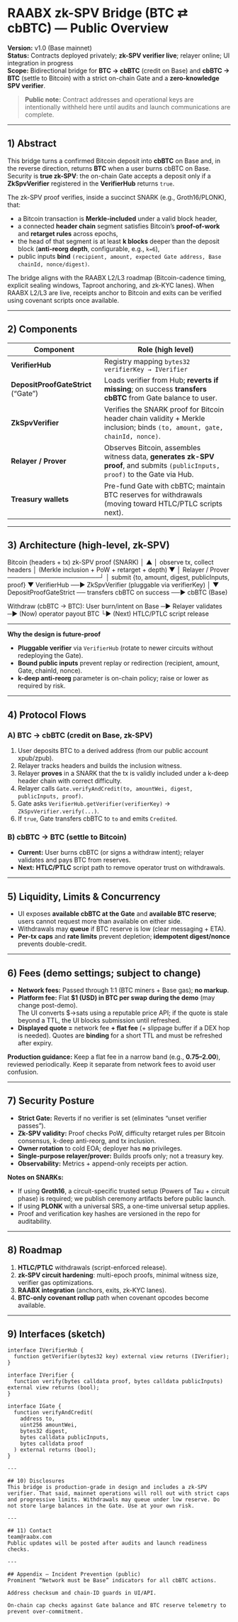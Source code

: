 # RAABX zk-SPV Bridge (BTC ⇄ cbBTC) — Public Overview

**Version:** v1.0 (Base mainnet)  
**Status:** Contracts deployed privately; **zk-SPV verifier live**; relayer online; UI integration in progress  
**Scope:** Bidirectional bridge for **BTC → cbBTC** (credit on Base) and **cbBTC → BTC** (settle to Bitcoin) with a strict on-chain Gate and a **zero-knowledge SPV verifier**.

> **Public note:** Contract addresses and operational keys are intentionally withheld here until audits and launch communications are complete.

---

## 1) Abstract

This bridge turns a confirmed Bitcoin deposit into **cbBTC** on Base and, in the reverse direction, returns **BTC** when a user burns cbBTC on Base. Security is **true zk-SPV**: the on-chain Gate accepts a deposit only if a **ZkSpvVerifier** registered in the **VerifierHub** returns `true`.

The zk-SPV proof verifies, inside a succinct SNARK (e.g., Groth16/PLONK), that:
- a Bitcoin transaction is **Merkle-included** under a valid block header,
- a connected **header chain** segment satisfies Bitcoin’s **proof-of-work** and **retarget rules** across epochs,
- the head of that segment is at least **k blocks** deeper than the deposit block (**anti-reorg depth**, configurable, e.g., `k=6`),
- public inputs **bind** `(recipient, amount, expected Gate address, Base chainId, nonce/digest)`.

The bridge aligns with the RAABX L2/L3 roadmap (Bitcoin-cadence timing, explicit sealing windows, Taproot anchoring, and zk-KYC lanes). When RAABX L2/L3 are live, receipts anchor to Bitcoin and exits can be verified using covenant scripts once available.

---

## 2) Components 

| Component                | Role (high level)                                                                                                     |
|--------------------------|------------------------------------------------------------------------------------------------------------------------|
| **VerifierHub**          | Registry mapping `bytes32 verifierKey → IVerifier`                                                                      |
| **DepositProofGateStrict** (“Gate”) | Loads verifier from Hub; **reverts if missing**; on success **transfers cbBTC** from Gate balance to user.               |
| **ZkSpvVerifier**        | Verifies the SNARK proof for Bitcoin header chain validity + Merkle inclusion; binds `(to, amount, gate, chainId, nonce)`. |
| **Relayer / Prover**     | Observes Bitcoin, assembles witness data, **generates zk-SPV proof**, and submits `(publicInputs, proof)` to the Gate via Hub. |
| **Treasury wallets**     | Pre-fund Gate with cbBTC; maintain BTC reserves for withdrawals (moving toward HTLC/PTLC scripts next).                |


---

## 3) Architecture (high-level, zk-SPV)

Bitcoin (headers + tx) zk-SPV proof (SNARK)
│ ▲
│ observe tx, collect headers │ (Merkle inclusion + PoW + retarget + depth)
▼ │
Relayer / Prover ─────────────────────┘
│ submit {to, amount, digest, publicInputs, proof}
▼
VerifierHub ──▶ ZkSpvVerifier (pluggable via verifierKey)
│
▼
DepositProofGateStrict ── transfers cbBTC on success ──▶ cbBTC (Base)

Withdraw (cbBTC → BTC):
User burn/intent on Base ─▶ Relayer validates ─▶ (Now) operator payout BTC
└▶ (Next) HTLC/PTLC script release

---

**Why the design is future-proof**
- **Pluggable verifier** via `VerifierHub` (rotate to newer circuits without redeploying the Gate).
- **Bound public inputs** prevent replay or redirection (recipient, amount, Gate, chainId, nonce).
- **k-deep anti-reorg** parameter is on-chain policy; raise or lower as required by risk.

---

## 4) Protocol Flows

### A) BTC → cbBTC (credit on Base, zk-SPV)
1. User deposits BTC to a derived address (from our public account xpub/zpub).
2. Relayer tracks headers and builds the inclusion witness.
3. Relayer **proves** in a SNARK that the tx is validly included under a k-deep header chain with correct difficulty.
4. Relayer calls `Gate.verifyAndCredit(to, amountWei, digest, publicInputs, proof)`.
5. Gate asks `VerifierHub.getVerifier(verifierKey)` → `ZkSpvVerifier.verify(...)`.
6. If `true`, Gate transfers cbBTC to `to` and emits `Credited`.

### B) cbBTC → BTC (settle to Bitcoin)
- **Current:** User burns cbBTC (or signs a withdraw intent); relayer validates and pays BTC from reserves.  
- **Next:** **HTLC/PTLC** script path to remove operator trust on withdrawals.

---

## 5) Liquidity, Limits & Concurrency

- UI exposes **available cbBTC at the Gate** and **available BTC reserve**; users cannot request more than available on either side.
- Withdrawals may **queue** if BTC reserve is low (clear messaging + ETA).
- **Per-tx caps** and **rate limits** prevent depletion; **idempotent digest/nonce** prevents double-credit.

---

## 6) Fees (demo settings; subject to change)

- **Network fees:** Passed through 1:1 (BTC miners + Base gas); **no markup**.  
- **Platform fee:** Flat **$1 (USD) in BTC per swap** **during the demo** (may change post-demo).  
  The UI converts $→sats using a reputable price API; if the quote is stale beyond a TTL, the UI blocks submission until refreshed.  
- **Displayed quote =** network fee **+ flat fee** (+ slippage buffer if a DEX hop is needed). Quotes are **binding** for a short TTL and must be refreshed after expiry.

**Production guidance:** Keep a flat fee in a narrow band (e.g., **$0.75–$2.00**), reviewed periodically. Keep it separate from network fees to avoid user confusion.

---

## 7) Security Posture

- **Strict Gate:** Reverts if no verifier is set (eliminates “unset verifier passes”).  
- **Zk-SPV validity:** Proof checks PoW, difficulty retarget rules per Bitcoin consensus, k-deep anti-reorg, and tx inclusion.  
- **Owner rotation** to cold EOA; deployer has **no** privileges.  
- **Single-purpose relayer/prover:** Builds proofs only; not a treasury key.  
- **Observability:** Metrics + append-only receipts per action.

**Notes on SNARKs:**  
- If using **Groth16**, a circuit-specific trusted setup (Powers of Tau + circuit phase) is required; we publish ceremony artifacts before public launch.  
- If using **PLONK** with a universal SRS, a one-time universal setup applies.  
- Proof and verification key hashes are versioned in the repo for auditability.

---

## 8) Roadmap

1. **HTLC/PTLC** withdrawals (script-enforced release).  
2. **zk-SPV circuit hardening**: multi-epoch proofs, minimal witness size, verifier gas optimizations.  
3. **RAABX integration** (anchors, exits, zk-KYC lanes).  
4. **BTC-only covenant rollup** path when covenant opcodes become available.

---

## 9) Interfaces (sketch)

```solidity
interface IVerifierHub {
  function getVerifier(bytes32 key) external view returns (IVerifier);
}

interface IVerifier {
  function verify(bytes calldata proof, bytes calldata publicInputs) external view returns (bool);
}

interface IGate {
  function verifyAndCredit(
    address to,
    uint256 amountWei,
    bytes32 digest,
    bytes calldata publicInputs,
    bytes calldata proof
  ) external returns (bool);
}

---

## 10) Disclosures
This bridge is production-grade in design and includes a zk-SPV verifier. That said, mainnet operations will roll out with strict caps and progressive limits. Withdrawals may queue under low reserve. Do not store large balances in the Gate. Use at your own risk.

---

## 11) Contact
team@raabx.com
Public updates will be posted after audits and launch readiness checks.

---

## Appendix — Incident Prevention (public)
Prominent “Network must be Base” indicators for all cbBTC actions.

Address checksum and chain-ID guards in UI/API.

On-chain cap checks against Gate balance and BTC reserve telemetry to prevent over-commitment.
